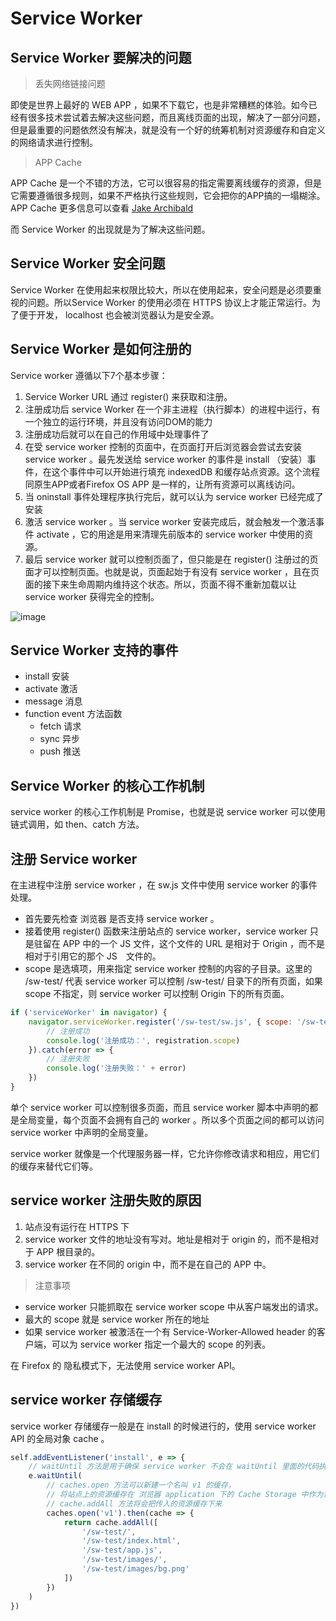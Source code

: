# Service Worker

## Service Worker 要解决的问题

> 丢失网络链接问题

即使是世界上最好的 WEB APP ，如果不下载它，也是非常糟糕的体验。如今已经有很多技术尝试着去解决这些问题，而且离线页面的出现，解决了一部分问题，但是最重要的问题依然没有解决，就是没有一个好的统筹机制对资源缓存和自定义的网络请求进行控制。

> APP Cache

APP Cache 是一个不错的方法，它可以很容易的指定需要离线缓存的资源，但是它需要遵循很多规则，如果不严格执行这些规则，它会把你的APP搞的一塌糊涂。APP Cache 更多信息可以查看 [Jake Archibald](http://alistapart.com/article/application-cache-is-a-douchebag)

而 Service Worker 的出现就是为了解决这些问题。

## Service Worker 安全问题

Service Worker 在使用起来权限比较大，所以在使用起来，安全问题是必须要重视的问题。所以Service Worker 的使用必须在 HTTPS 协议上才能正常运行。为了便于开发， localhost 也会被浏览器认为是安全源。

## Service Worker 是如何注册的

Service worker 遵循以下7个基本步骤：

1. Service Worker URL 通过 register() 来获取和注册。
2. 注册成功后 service Worker 在一个非主进程（执行脚本）的进程中运行，有一个独立的运行环境，并且没有访问DOM的能力
3. 注册成功后就可以在自己的作用域中处理事件了
4. 在受 service worker 控制的页面中，在页面打开后浏览器会尝试去安装 service worker 。最先发送给 service worker 的事件是 install （安装）事件，在这个事件中可以开始进行填充 indexedDB 和缓存站点资源。这个流程同原生APP或者Firefox OS APP 是一样的，让所有资源可以离线访问。
5. 当 oninstall 事件处理程序执行完后，就可以认为 service worker 已经完成了安装
6. 激活 service worker 。当 service worker 安装完成后，就会触发一个激活事件 activate ，它的用途是用来清理先前版本的 service worker 中使用的资源。
7. 最后 service worker 就可以控制页面了，但只能是在 register() 注册过的页面才可以控制页面。也就是说，页面起始于有没有 service worker ，且在页面的接下来生命周期内维持这个状态。所以，页面不得不重新加载以让 service worker 获得完全的控制。

![image](https://mdn.mozillademos.org/files/12636/sw-lifecycle.png)

## Service Worker 支持的事件

- install 安装
- activate 激活
- message 消息
- function event 方法函数
    - fetch 请求
    - sync 异步
    - push 推送

## Service Worker 的核心工作机制

service worker 的核心工作机制是 Promise，也就是说 service worker 可以使用链式调用，如 then、catch 方法。

## 注册 Service worker

在主进程中注册 service worker ，在 sw.js 文件中使用 service worker 的事件处理。

- 首先要先检查 浏览器 是否支持 service worker 。
- 接着使用 register() 函数来注册站点的 service worker，service worker 只是驻留在 APP 中的一个 JS 文件，这个文件的 URL 是相对于 Origin ，而不是相对于引用它的那个 JS　文件的。
- scope 是选填项，用来指定 service worker 控制的内容的子目录。这里的 /sw-test/ 代表 service worker 可以控制 /sw-test/ 目录下的所有页面，如果 scope 不指定，则 service worker 可以控制 Origin 下的所有页面。

```js
if ('serviceWorker' in navigator) {
    navigator.serviceWorker.register('/sw-test/sw.js', { scope: '/sw-test/' }).then(registration => {
        // 注册成功
        console.log('注册成功：', registration.scope)
    }).catch(error => {
        // 注册失败
        console.log('注册失败：' + error)
    })
}
```
单个 service worker 可以控制很多页面，而且 service worker 脚本中声明的都是全局变量，每个页面不会拥有自己的 worker 。所以多个页面之间的都可以访问 service worker 中声明的全局变量。

service worker 就像是一个代理服务器一样，它允许你修改请求和相应，用它们的缓存来替代它们等。

## service worker 注册失败的原因

1. 站点没有运行在 HTTPS 下
2. service worker 文件的地址没有写对。地址是相对于 origin 的，而不是相对于 APP 根目录的。
3. service worker 在不同的 origin 中，而不是在自己的 APP 中。

> 注意事项

- service worker 只能抓取在 service worker scope 中从客户端发出的请求。
- 最大的 scope 就是 service worker 所在的地址
- 如果 service worker 被激活在一个有 Service-Worker-Allowed header 的客户端，可以为 service worker 指定一个最大的 scope 的列表。

在 Firefox 的 隐私模式下，无法使用 service worker API。

## service worker 存储缓存

service worker 存储缓存一般是在 install 的时候进行的，使用 service worker API 的全局对象 cache 。

```js
self.addEventListener('install', e => {
    // waitUntil 方法是用于确保 service worker 不会在 waitUntil 里面的代码执行完成之前完成安装，导致存储失败
    e.waitUntil(
        // caches.open 方法可以新建一个名叫 v1 的缓存，
        // 将站点上的资源缓存在 浏览器 application 下的 Cache Storage 中作为第一个版本
        // cache.addAll 方法将会把传入的资源缓存下来
        caches.open('v1').then(cache => {
            return cache.addAll([
                '/sw-test/',
                '/sw-test/index.html',
                '/sw-test/app.js',
                '/sw-test/images/',
                '/sw-test/images/bg.png'
            ])
        })
    )
})
```
